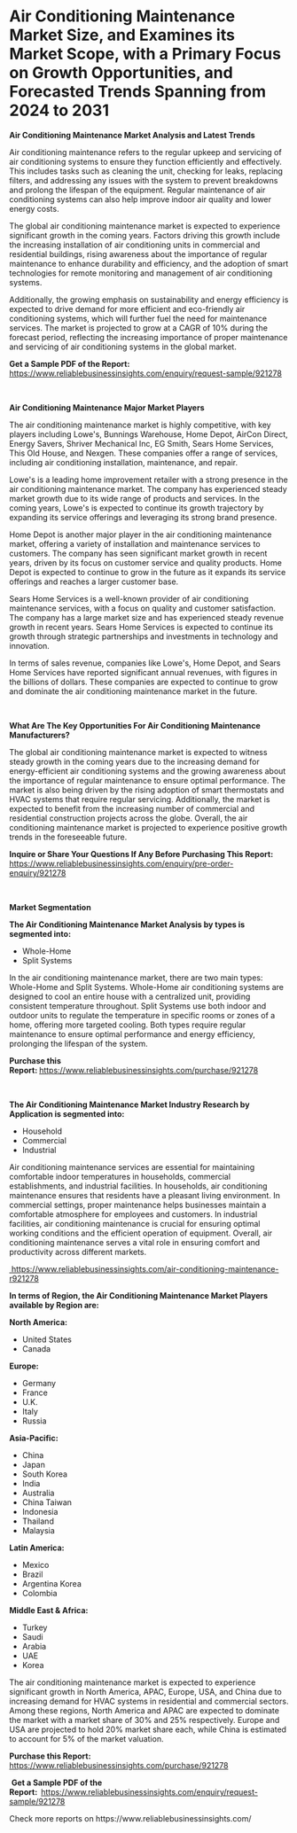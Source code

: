 <p><h1>Air Conditioning Maintenance Market Size, and Examines its Market Scope, with a Primary Focus on Growth Opportunities, and Forecasted Trends Spanning from 2024 to 2031</h1></p><p><strong>Air Conditioning Maintenance Market Analysis and Latest Trends</strong></p>
<p><p>Air conditioning maintenance refers to the regular upkeep and servicing of air conditioning systems to ensure they function efficiently and effectively. This includes tasks such as cleaning the unit, checking for leaks, replacing filters, and addressing any issues with the system to prevent breakdowns and prolong the lifespan of the equipment. Regular maintenance of air conditioning systems can also help improve indoor air quality and lower energy costs.</p><p>The global air conditioning maintenance market is expected to experience significant growth in the coming years. Factors driving this growth include the increasing installation of air conditioning units in commercial and residential buildings, rising awareness about the importance of regular maintenance to enhance durability and efficiency, and the adoption of smart technologies for remote monitoring and management of air conditioning systems.</p><p>Additionally, the growing emphasis on sustainability and energy efficiency is expected to drive demand for more efficient and eco-friendly air conditioning systems, which will further fuel the need for maintenance services. The market is projected to grow at a CAGR of 10% during the forecast period, reflecting the increasing importance of proper maintenance and servicing of air conditioning systems in the global market.</p></p>
<p><strong>Get a Sample PDF of the Report:&nbsp;</strong> <a href="https://www.reliablebusinessinsights.com/enquiry/request-sample/921278">https://www.reliablebusinessinsights.com/enquiry/request-sample/921278</a></p>
<p>&nbsp;</p>
<p><strong>Air Conditioning Maintenance Major Market Players</strong></p>
<p><p>The air conditioning maintenance market is highly competitive, with key players including Lowe's, Bunnings Warehouse, Home Depot, AirCon Direct, Energy Savers, Shriver Mechanical Inc, EG Smith, Sears Home Services, This Old House, and Nexgen. These companies offer a range of services, including air conditioning installation, maintenance, and repair.</p><p>Lowe's is a leading home improvement retailer with a strong presence in the air conditioning maintenance market. The company has experienced steady market growth due to its wide range of products and services. In the coming years, Lowe's is expected to continue its growth trajectory by expanding its service offerings and leveraging its strong brand presence.</p><p>Home Depot is another major player in the air conditioning maintenance market, offering a variety of installation and maintenance services to customers. The company has seen significant market growth in recent years, driven by its focus on customer service and quality products. Home Depot is expected to continue to grow in the future as it expands its service offerings and reaches a larger customer base.</p><p>Sears Home Services is a well-known provider of air conditioning maintenance services, with a focus on quality and customer satisfaction. The company has a large market size and has experienced steady revenue growth in recent years. Sears Home Services is expected to continue its growth through strategic partnerships and investments in technology and innovation.</p><p>In terms of sales revenue, companies like Lowe's, Home Depot, and Sears Home Services have reported significant annual revenues, with figures in the billions of dollars. These companies are expected to continue to grow and dominate the air conditioning maintenance market in the future.</p></p>
<p>&nbsp;</p>
<p><strong>What Are The Key Opportunities For Air Conditioning Maintenance Manufacturers?</strong></p>
<p><p>The global air conditioning maintenance market is expected to witness steady growth in the coming years due to the increasing demand for energy-efficient air conditioning systems and the growing awareness about the importance of regular maintenance to ensure optimal performance. The market is also being driven by the rising adoption of smart thermostats and HVAC systems that require regular servicing. Additionally, the market is expected to benefit from the increasing number of commercial and residential construction projects across the globe. Overall, the air conditioning maintenance market is projected to experience positive growth trends in the foreseeable future.</p></p>
<p><strong>Inquire or Share Your Questions If Any Before Purchasing This Report:</strong> <a href="https://www.reliablebusinessinsights.com/enquiry/pre-order-enquiry/921278">https://www.reliablebusinessinsights.com/enquiry/pre-order-enquiry/921278</a></p>
<p>&nbsp;</p>
<p><strong>Market Segmentation</strong></p>
<p><strong>The Air Conditioning Maintenance Market Analysis by types is segmented into:</strong></p>
<p><ul><li>Whole-Home</li><li>Split Systems</li></ul></p>
<p><p>In the air conditioning maintenance market, there are two main types: Whole-Home and Split Systems. Whole-Home air conditioning systems are designed to cool an entire house with a centralized unit, providing consistent temperature throughout. Split Systems use both indoor and outdoor units to regulate the temperature in specific rooms or zones of a home, offering more targeted cooling. Both types require regular maintenance to ensure optimal performance and energy efficiency, prolonging the lifespan of the system.</p></p>
<p><strong>Purchase this Report:&nbsp;</strong><a href="https://www.reliablebusinessinsights.com/purchase/921278">https://www.reliablebusinessinsights.com/purchase/921278</a></p>
<p>&nbsp;</p>
<p><strong>The Air Conditioning Maintenance Market Industry Research by Application is segmented into:</strong></p>
<p><ul><li>Household</li><li>Commercial</li><li>Industrial</li></ul></p>
<p><p>Air conditioning maintenance services are essential for maintaining comfortable indoor temperatures in households, commercial establishments, and industrial facilities. In households, air conditioning maintenance ensures that residents have a pleasant living environment. In commercial settings, proper maintenance helps businesses maintain a comfortable atmosphere for employees and customers. In industrial facilities, air conditioning maintenance is crucial for ensuring optimal working conditions and the efficient operation of equipment. Overall, air conditioning maintenance serves a vital role in ensuring comfort and productivity across different markets.</p></p>
<p><a href="https://www.reliablebusinessinsights.com/air-conditioning-maintenance-r921278">&nbsp;https://www.reliablebusinessinsights.com/air-conditioning-maintenance-r921278</a></p>
<p><strong>In terms of Region, the Air Conditioning Maintenance Market Players available by Region are:</strong></p>
<p>
    <p> <strong> North America: </strong>
        <ul>
            <li>United States</li>
            <li>Canada</li>
        </ul>
        </p> 
    <p> <strong> Europe: </strong>
        <ul>
            <li>Germany</li>
            <li>France</li>
            <li>U.K.</li>
            <li>Italy</li>
            <li>Russia</li>
        </ul>
        </p> 
    <p> <strong> Asia-Pacific: </strong>
        <ul>
            <li>China</li>
            <li>Japan</li>
            <li>South Korea</li>
            <li>India</li>
            <li>Australia</li>
            <li>China Taiwan</li>
            <li>Indonesia</li>
            <li>Thailand</li>
            <li>Malaysia</li>
        </ul>
        </p> 
    <p> <strong> Latin America: </strong>
        <ul>
            <li>Mexico</li>
            <li>Brazil</li>
            <li>Argentina Korea</li>
            <li>Colombia</li>
        </ul>
        </p> 
    <p> <strong> Middle East & Africa: </strong>
        <ul>
            <li>Turkey</li>
            <li>Saudi</li>
            <li>Arabia</li>
            <li>UAE</li>
            <li>Korea</li>
        </ul>
    </p>
    </p>
<p><p>The air conditioning maintenance market is expected to experience significant growth in North America, APAC, Europe, USA, and China due to increasing demand for HVAC systems in residential and commercial sectors. Among these regions, North America and APAC are expected to dominate the market with a market share of 30% and 25% respectively. Europe and USA are projected to hold 20% market share each, while China is estimated to account for 5% of the market valuation.</p></p>
<p><strong>Purchase this Report: </strong><a href="https://www.reliablebusinessinsights.com/purchase/921278">https://www.reliablebusinessinsights.com/purchase/921278</a></p>
<p>&nbsp;<strong>Get a Sample PDF of the Report:&nbsp;&nbsp;</strong><a href="https://www.reliablebusinessinsights.com/enquiry/request-sample/921278">https://www.reliablebusinessinsights.com/enquiry/request-sample/921278</a></p>
<p><strong></strong></p>
<p>Check more reports on https://www.reliablebusinessinsights.com/</p>